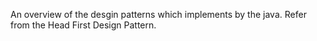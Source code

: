 An overview of the desgin patterns which implements by the java. Refer from the Head First Design Pattern.